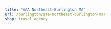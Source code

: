 ```yaml
---
title: "AAA Northeast-Burlington MA"
url: /burlington/aaa-northeast-burlington-ma/
shop: travel agency
---
```

